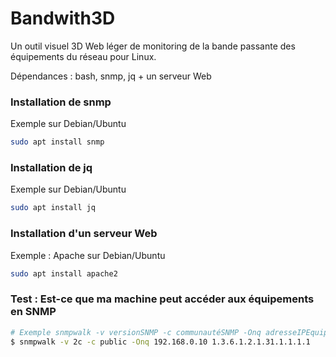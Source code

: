 # Bandwith3D

Un outil visuel 3D Web léger de monitoring de la bande passante des équipements du réseau pour Linux.

Dépendances : bash, snmp, jq + un serveur Web

### Installation de snmp
Exemple sur Debian/Ubuntu
```bash
sudo apt install snmp
```

### Installation de jq
Exemple sur Debian/Ubuntu
```bash
sudo apt install jq
```

### Installation d'un serveur Web
Exemple : Apache sur Debian/Ubuntu
```bash
sudo apt install apache2
```

### Test : Est-ce que ma machine peut accéder aux équipements en SNMP
```bash
# Exemple snmpwalk -v versionSNMP -c communautéSNMP -Onq adresseIPEquipement 1.3.6.1.2.1.31.1.1.1.1
$ snmpwalk -v 2c -c public -Onq 192.168.0.10 1.3.6.1.2.1.31.1.1.1.1
```